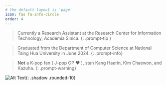 ```yaml
---
# the default layout is 'page'
icon: fas fa-info-circle
order: 4
---
```


> Currently a Research Assistant at the Research Center for Information Technology, Academia Sinica.
{: .prompt-tip }

> Graduated from the Department of Computer Science at National Tsing Hua University in June 2024.
{: .prompt-info}

> **Not** a K-pop fan ( J-pop OP ❤️ ), stan Kang Haerin, Kim Chaewon, and Kazuha.
{: .prompt-warning}

<!-- ![Alt Text](https://media1.tenor.com/m/tY9JG1CaJG0AAAAd/kpop-newjeans.gif) -->
![Alt Text](https://media1.tenor.com/m/-myXLekwMfQAAAAd/le-sserafim-kazuha.gif){: .shadow .rounded-10}